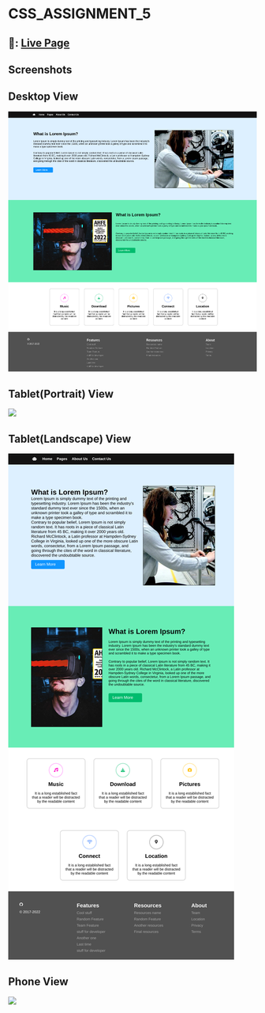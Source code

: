  # CSS_ASSIGNMENT_5

##  	:link:: [Live Page](https://css-assignment-5.vercel.app/)

## Screenshots

## Desktop View

<img src="SS_Desktop.png">
</hr>  


## Tablet(Portrait) View

<img src="SS_Tablet(Portrait).png">
</hr>

## Tablet(Landscape) View

<img src="SS_Tablet(Landscape).png">
</hr>


## Phone  View
<img src="SS_Phone.png">
</hr>
